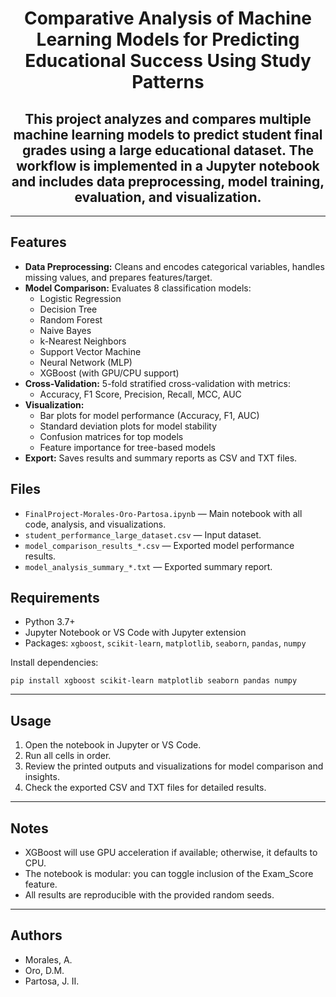 <h1 align="center"> Comparative Analysis of Machine Learning Models for Predicting Educational Success Using Study Patterns </h1>

<h2 align="center"> This project analyzes and compares multiple machine learning models to predict student final grades using a large educational dataset. The workflow is implemented in a Jupyter notebook and includes data preprocessing, model training, evaluation, and visualization.</h2>

---

## Features

- **Data Preprocessing:** Cleans and encodes categorical variables, handles missing values, and prepares features/target.
- **Model Comparison:** Evaluates 8 classification models:
  - Logistic Regression
  - Decision Tree
  - Random Forest
  - Naive Bayes
  - k-Nearest Neighbors
  - Support Vector Machine
  - Neural Network (MLP)
  - XGBoost (with GPU/CPU support)
- **Cross-Validation:** 5-fold stratified cross-validation with metrics:
  - Accuracy, F1 Score, Precision, Recall, MCC, AUC
- **Visualization:**
  - Bar plots for model performance (Accuracy, F1, AUC)
  - Standard deviation plots for model stability
  - Confusion matrices for top models
  - Feature importance for tree-based models
- **Export:** Saves results and summary reports as CSV and TXT files.

## Files

- `FinalProject-Morales-Oro-Partosa.ipynb` — Main notebook with all code, analysis, and visualizations.
- `student_performance_large_dataset.csv` — Input dataset.
- `model_comparison_results_*.csv` — Exported model performance results.
- `model_analysis_summary_*.txt` — Exported summary report.

## Requirements

- Python 3.7+
- Jupyter Notebook or VS Code with Jupyter extension
- Packages: `xgboost`, `scikit-learn`, `matplotlib`, `seaborn`, `pandas`, `numpy`

Install dependencies:

    pip install xgboost scikit-learn matplotlib seaborn pandas numpy

---

## Usage
1. Open the notebook in Jupyter or VS Code.
2. Run all cells in order.
3. Review the printed outputs and visualizations for model comparison and insights.
4. Check the exported CSV and TXT files for detailed results.

---

## Notes
- XGBoost will use GPU acceleration if available; otherwise, it defaults to CPU.
- The notebook is modular: you can toggle inclusion of the Exam_Score feature.
- All results are reproducible with the provided random seeds.

---

## Authors
- Morales, A.
- Oro, D.M.
- Partosa, J. II.
